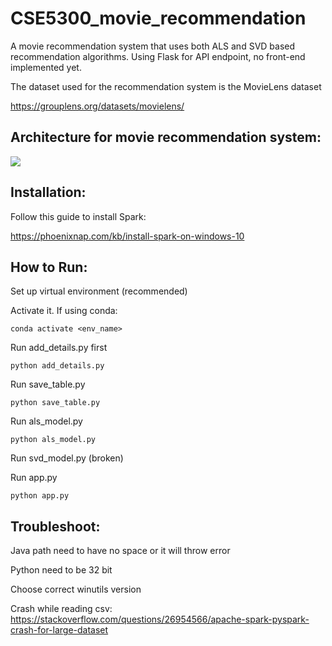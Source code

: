 # CSE5300_movie_recommendation
A movie recommendation system that uses both
ALS and SVD based recommendation algorithms. Using Flask for API endpoint, no front-end implemented yet.

The dataset used for
the recommendation system is the MovieLens dataset 

https://grouplens.org/datasets/movielens/


## Architecture for movie recommendation system:


<img src="https://github.com/SonQBChau/CSE5300_movie_recommendation/blob/main/architecture.jpg" >

## Installation:
Follow this guide to install Spark:

https://phoenixnap.com/kb/install-spark-on-windows-10

## How to Run:
Set up virtual environment (recommended)

Activate it. If using conda:
```
conda activate <env_name>
```
Run add_details.py first
```
python add_details.py
```

Run save_table.py
```
python save_table.py
```

Run als_model.py
```
python als_model.py
```

Run svd_model.py (broken)

Run app.py

```
python app.py
```

## Troubleshoot: 
Java path need to have no space or it will throw error

Python need to be 32 bit

Choose correct winutils version

Crash while reading csv: https://stackoverflow.com/questions/26954566/apache-spark-pyspark-crash-for-large-dataset




 